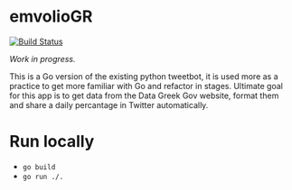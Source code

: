 # emvolioGR

[![Build Status](https://travis-ci.org/ipapast/emvolioGR.svg?branch=main)](https://travis-ci.org/ipapast/emvolioGR)

_Work in progress._

This is a Go version of the existing python tweetbot, it is used more as a practice to get more familiar with Go and refactor in stages.
Ultimate goal for this app is to get data from the Data Greek Gov website, format them and share a daily percantage in Twitter automatically.

# Run locally

- `go build`
- ```go run ./.```
